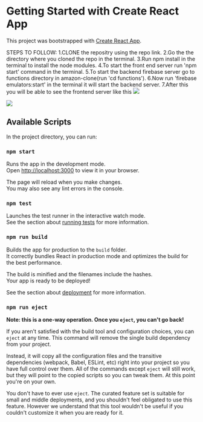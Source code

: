 # Getting Started with Create React App

This project was bootstrapped with [Create React App](https://github.com/facebook/create-react-app).

STEPS TO FOLLOW:
1.CLONE the repositry using the repo link.
2.Go the the directory where you cloned the repo in the terminal.
3.Run npm install in the terminal to install the node modules.
4.To start the front end server run 'npm start' command in the terminal.
5.To start the backend firebase server go to functions directory in amazon-clone(run 'cd functions').
6.Now run 'firebase emulators:start' in the terminal it will start the backend server.
7.After this you will be able to see the frontend server like this
![](https://github.com/Naga-Aeturi/amazon-clone/blob/main/Amazon%20clone%20part%201%20-%20Made%20with%20Clipchamp.gif)

![](https://github.com/Naga-Aeturi/amazon-clone/blob/main/Amazon%20clone%20part%202%20-%20Made%20with%20Clipchamp.gif)

## Available Scripts

In the project directory, you can run:

### `npm start`

Runs the app in the development mode.\
Open [http://localhost:3000](http://localhost:3000) to view it in your browser.

The page will reload when you make changes.\
You may also see any lint errors in the console.

### `npm test`

Launches the test runner in the interactive watch mode.\
See the section about [running tests](https://facebook.github.io/create-react-app/docs/running-tests) for more information.

### `npm run build`

Builds the app for production to the `build` folder.\
It correctly bundles React in production mode and optimizes the build for the best performance.

The build is minified and the filenames include the hashes.\
Your app is ready to be deployed!

See the section about [deployment](https://facebook.github.io/create-react-app/docs/deployment) for more information.

### `npm run eject`

**Note: this is a one-way operation. Once you `eject`, you can't go back!**

If you aren't satisfied with the build tool and configuration choices, you can `eject` at any time. This command will remove the single build dependency from your project.

Instead, it will copy all the configuration files and the transitive dependencies (webpack, Babel, ESLint, etc) right into your project so you have full control over them. All of the commands except `eject` will still work, but they will point to the copied scripts so you can tweak them. At this point you're on your own.

You don't have to ever use `eject`. The curated feature set is suitable for small and middle deployments, and you shouldn't feel obligated to use this feature. However we understand that this tool wouldn't be useful if you couldn't customize it when you are ready for it.
